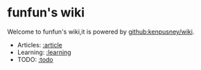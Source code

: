 funfun's wiki
==========

Welcome to funfun's wiki,it is powered by [github:kenpusney/wiki]().

- Articles: [:article]()
- Learning: [:learning]()
- TODO: [:todo]()
